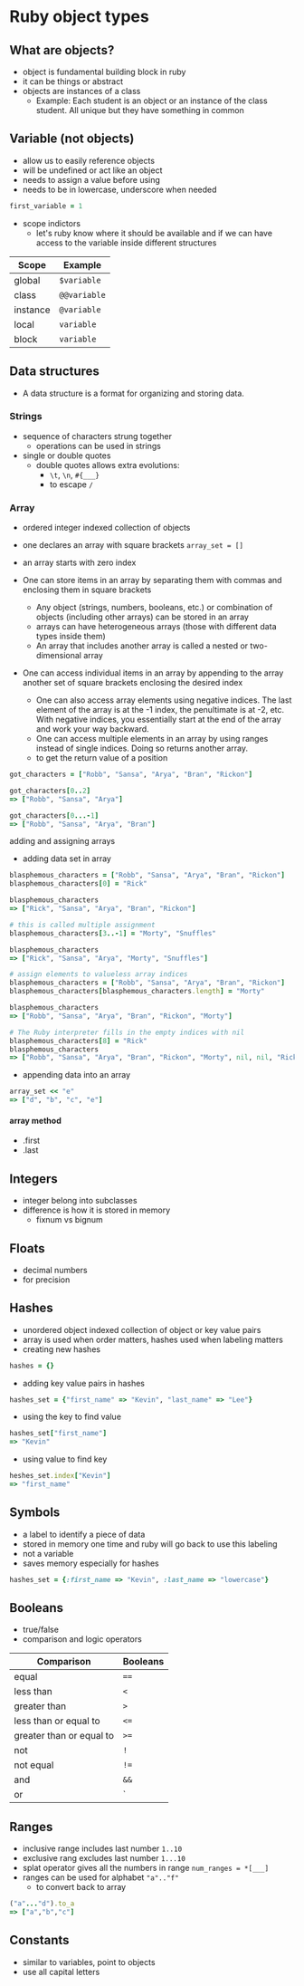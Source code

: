 # Ruby object types
## What are objects?
- object is fundamental building block in ruby
- it can be things or abstract
- objects are instances of a class
  - Example: Each student is an object or an instance of the class student. All unique but they have something in common

## Variable (not objects)
- allow us to easily reference objects
- will be undefined or act like an object
- needs to assign a value before using
- needs to be in lowercase, underscore when needed
``` ruby
first_variable = 1
```
- scope indictors
    - let's ruby know where it should be available and if we can have access to the variable inside different structures

|Scope|Example|
|-----|------|
|global|`$variable`|
|class|`@@variable`|
|instance|`@variable`|
|local|`variable`|
|block|`variable`|

## Data structures
- A data structure is a format for organizing and storing data.

### Strings
- sequence of characters strung together
  - operations can be used in strings
- single or double quotes
  - double quotes allows extra evolutions:
    - `\t`, `\n`, `#{___}`
    - to escape `/`

### Array
- ordered integer indexed collection of objects
- one declares an array with square brackets `array_set = []`
- an array starts with zero index
- One can store items in an array by separating them with commas and enclosing them in square brackets
  - Any object (strings, numbers, booleans, etc.) or combination of objects (including other arrays) can be stored in an array
  - arrays can have heterogeneous arrays (those with different data types inside them)
  - An array that includes another array is called a nested or two-dimensional array

- One can access individual items in an array by appending to the array another set of square brackets enclosing the desired index
  - One can also access array elements using negative indices. The last element of the array is at the -1 index, the penultimate is at -2, etc. With negative indices, you essentially start at the end of the array and work your way backward.
  - One can access multiple elements in an array by using ranges instead of single indices. Doing so returns another array.
  - to get the return value of a position
``` ruby
got_characters = ["Robb", "Sansa", "Arya", "Bran", "Rickon"]

got_characters[0..2]
=> ["Robb", "Sansa", "Arya"]

got_characters[0...-1]
=> ["Robb", "Sansa", "Arya", "Bran"]
```

adding and assigning arrays
- adding data set in array
``` ruby
blasphemous_characters = ["Robb", "Sansa", "Arya", "Bran", "Rickon"]
blasphemous_characters[0] = "Rick"

blasphemous_characters
=> ["Rick", "Sansa", "Arya", "Bran", "Rickon"]

# this is called multiple assignment
blasphemous_characters[3..-1] = "Morty", "Snuffles"

blasphemous_characters
=> ["Rick", "Sansa", "Arya", "Morty", "Snuffles"]

# assign elements to valueless array indices
blasphemous_characters = ["Robb", "Sansa", "Arya", "Bran", "Rickon"]
blasphemous_characters[blasphemous_characters.length] = "Morty"

blasphemous_characters
=> ["Robb", "Sansa", "Arya", "Bran", "Rickon", "Morty"]

# The Ruby interpreter fills in the empty indices with nil
blasphemous_characters[8] = "Rick"
blasphemous_characters
=> ["Robb", "Sansa", "Arya", "Bran", "Rickon", "Morty", nil, nil, "Rick"]
```

- appending data into an array
``` ruby
array_set << "e"
=> ["d", "b", "c", "e"]
```

#### array method
- .first
- .last

## Integers
- integer belong into subclasses
- difference is how it is stored in memory
    - fixnum vs bignum

## Floats
- decimal numbers
- for precision


## Hashes
- unordered object indexed collection of object or key value pairs
- array is used when order matters, hashes used when labeling matters
- creating new hashes
```ruby
hashes = {}
```
- adding key value pairs in hashes
```ruby
hashes_set = {"first_name" => "Kevin", "last_name" => "Lee"}
```
- using the key to find value
``` ruby
hashes_set["first_name"]
=> "Kevin"
```
- using value to find key
``` ruby
heshes_set.index["Kevin"]
=> "first_name"
```

## Symbols
- a label to identify a piece of data
- stored in memory one time and ruby will go back to use this labeling
- not a variable
- saves memory especially for hashes
``` ruby
hashes_set = {:first_name => "Kevin", :last_name => "lowercase"}
```

## Booleans
- true/false
- comparison and logic operators

|Comparison|Booleans|
|---|---|
|equal|`==`|
|less than|`<`|
|greater than|`>`|
|less than or equal to|`<=`|
|greater than or equal to|`>=`|
|not|`!`|
|not equal|`!=`
|and|`&&`|
|or|`||`|

## Ranges
- inclusive range includes last number `1..10`
- exclusive rang excludes last number `1...10`
- splat operator gives all the numbers in range `num_ranges = *[___]`
- ranges can be used for alphabet `"a".."f"`
  - to convert back to array
``` ruby
("a"..."d").to_a
=> ["a","b","c"]
```

## Constants
- similar to variables, point to objects
-	use all capital letters
